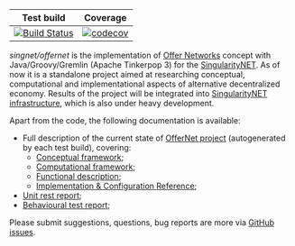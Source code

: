 | Test build | Coverage |
| --- | --- |
| [![Build Status](https://travis-ci.org/kabirkbr/offernet.svg?branch=master)](https://travis-ci.org/kabirkbr/offernet) | [![codecov](https://codecov.io/gh/kabirkbr/offernet/branch/master/graph/badge.svg)](https://codecov.io/gh/kabirkbr/offernet) 

*singnet/offernet* is the implementation of [Offer Networks](http://onet.globalbraininstitute.org) concept with Java/Groovy/Gremlin (Apache Tinkerpop 3) for the [SingularityNET](https://singularitynet.io/). As of now it is a standalone project aimed at researching conceptual, computational and implementational aspects of alternative decentralized economy. Results of the project will be integrated into [SingularityNET infrastructure](https://github.com/singnet), which is also under heavy development.

Apart from the code, the following documentation is available:

* Full description of the current state of [OfferNet project](https://kabirkbr.github.io/offernet/public/offernet-documentation/index.html) (autogenerated by each test build), covering:
	* [Conceptual framework](https://kabirkbr.github.io/offernet/public/offernet-documentation/conceptual-framework.html);
	* [Computational framework](https://kabirkbr.github.io/offernet/public/offernet-documentation/computational-framework.html);
	* [Functional description](https://kabirkbr.github.io/offernet/public/offernet-documentation/functional-description.html);
	* [Implementation & Configuration Reference](https://kabirkbr.github.io/offernet/public/offernet-documentation/implementation-and-configuration-reference.html);
* [Unit rest report](https://kabirkbr.github.io/offernet/public/unit-tests/index.html);
* [Behavioural test report](https://kabirkbr.github.io/offernet/public/cucumber-html-reports/overview-features.html);

Please submit suggestions, questions, bug reports are more via [GitHub issues](https://github.com/singnet/offernet/issues). 